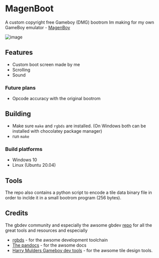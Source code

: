 # MagenBoot

A custom copyright free Gameboy (DMG) bootrom Im making for my own GameBoy emulator - [MagenBoy](https://github.com/alloncm/MagenBoy)

![image](https://user-images.githubusercontent.com/25867720/141697694-a24ea751-7c32-41bd-8d90-e36b9b8bb0c9.png)

## Features

* Custom boot screen made by me
* Scrolling
* Sound

### Future plans

* Opcode accuracy with the original bootrom

## Building

* Make sure `make` and `rgbds` are installed. (On Windows both can be installed with chocolatey package manager)
* run `make`

### Build platforms

* Windows 10
* Linux (Ubuntu 20.04)

## Tools

The repo also contains a python script to encode a tile data binary file 
in order to inclde it in a small bootrom program (256 bytes).

## Credits

The gbdev community and especially the awsome gbdev [repo](https://github.com/gbdev/awesome-gbdev) for all the great tools and resources
and especially
* [rgbds](https://github.com/gbdev/rgbds) - for the awsome development toolchain
* [The pandocs](https://gbdev.io/pandocs/) - for the awsome docs
* [Harry Mulders Gameboy dev tools](http://www.devrs.com/gb/hmgd/intro.html) - for the awsome tile design tools.